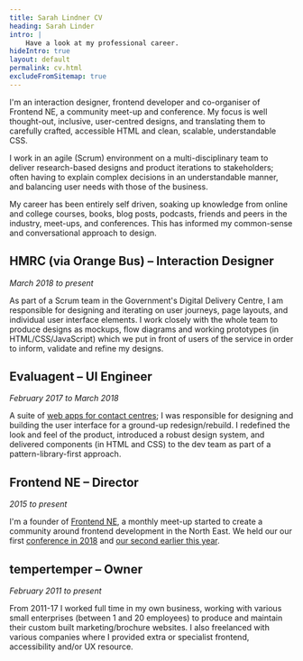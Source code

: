 ```yaml
---
title: Sarah Lindner CV
heading: Sarah Linder
intro: |
    Have a look at my professional career.
hideIntro: true
layout: default
permalink: cv.html
excludeFromSitemap: true
---
```



I'm an interaction designer, frontend developer and co-organiser of Frontend NE, a community meet-up and conference. My focus is well thought-out, inclusive, user-centred designs, and translating them to carefully crafted, accessible HTML and clean, scalable, understandable CSS.

I work in an agile (Scrum) environment on a multi-disciplinary team to deliver research-based designs and product iterations to stakeholders; often having to explain complex decisions in an understandable manner, and balancing user needs with those of the business.

My career has been entirely self driven, soaking up knowledge from online and college courses, books, blog posts, podcasts, friends and peers in the industry, meet-ups, and conferences. This has informed my common-sense and conversational approach to design.


## HMRC (via Orange Bus) – Interaction Designer
<i>March 2018 to present</i>

As part of a Scrum team in the Government's Digital Delivery Centre, I am responsible for designing and iterating on user journeys, page layouts, and individual user interface elements. I work closely with the whole team to produce designs as mockups, flow diagrams and working prototypes (in HTML/CSS/JavaScript) which we put in front of users of the service in order to inform, validate and refine my designs.


## Evaluagent – UI Engineer
<i>February 2017 to March 2018</i>

A suite of [web apps for contact centres](https://www.evaluagent.com); I was responsible for designing and building the user interface for a ground-up redesign/rebuild. I redefined the look and feel of the product, introduced a robust design system, and delivered components (in HTML and CSS) to the dev team as part of a pattern-library-first approach.


## Frontend NE – Director
<i>2015 to present</i>

I'm a founder of [Frontend NE](https://www.frontendne.co.uk), a monthly meet-up started to create a community around frontend development in the North East. We held our our first [conference in 2018](https://2018.frontendne.co.uk) and [our second earlier this year](https://2019.frontendne.co.uk).


## tempertemper – Owner
<i>February 2011 to present</i>

From 2011-17 I worked full time in my own business, working with various small enterprises (between 1 and 20 employees) to produce and maintain their custom built marketing/brochure websites. I also freelanced with various companies where I provided extra or specialist frontend, accessibility and/or UX resource.
